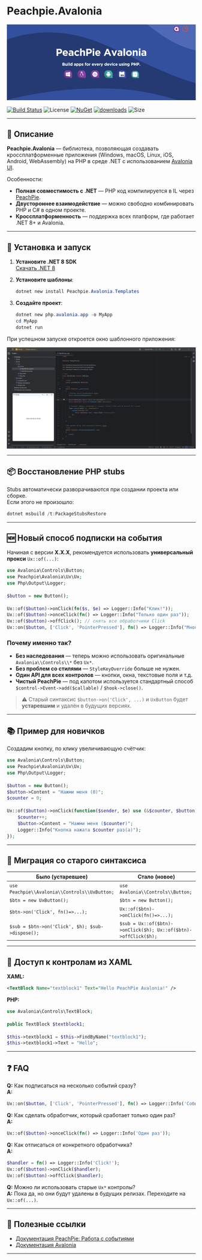 # Peachpie.Avalonia

![Logo](https://github.com/FibonacciFox/Peachpie.Avalonia/blob/master/docs/logo/logo_ru.png?raw=true)

[![Build Status](https://img.shields.io/github/actions/workflow/status/FibonacciFox/Peachpie.Avalonia/.github/workflows/PackagePublish.yml?branch=master&event=push&logo=nuget)](https://github.com/FibonacciFox/Peachpie.Avalonia/actions/workflows/PackagePublish.yml) ![License](https://img.shields.io/github/license/FibonacciFox/Peachpie.Avalonia)
[![NuGet](https://img.shields.io/nuget/v/Peachpie.Avalonia.svg)](https://www.nuget.org/packages/Peachpie.Avalonia) [![downloads](https://img.shields.io/nuget/dt/Peachpie.Avalonia)](https://www.nuget.org/packages/Peachpie.Avalonia) ![Size](https://img.shields.io/github/repo-size/FibonacciFox/Peachpie.Avalonia)

---

## 📖 Описание

**Peachpie.Avalonia** — библиотека, позволяющая создавать кроссплатформенные приложения (Windows, macOS, Linux, iOS, Android, WebAssembly) на PHP в среде .NET с использованием [Avalonia UI](https://avaloniaui.net/).

Особенности:
- **Полная совместимость с .NET** — PHP код компилируется в IL через [PeachPie](https://www.peachpie.io/).
- **Двустороннее взаимодействие** — можно свободно комбинировать PHP и C# в одном проекте.
- **Кроссплатформенность** — поддержка всех платформ, где работает .NET 8+ и Avalonia.

---

## 🚀 Установка и запуск

1. **Установите .NET 8 SDK**  
   [Скачать .NET 8](https://dotnet.microsoft.com/en-us/download/dotnet/8.0)

2. **Установите шаблоны**:
   ```powershell
   dotnet new install Peachpie.Avalonia.Templates
   ```

3. **Создайте проект**:
   ```powershell
   dotnet new php.avalonia.app -o MyApp
   cd MyApp
   dotnet run
   ```

При успешном запуске откроется окно шаблонного приложения:

![TemplateApp](https://github.com/FibonacciFox/Peachpie.Avalonia/blob/master/docs/images/template_app.jpg)

---

## 📦 Восстановление PHP stubs

Stubs автоматически разворачиваются при создании проекта или сборке.  
Если этого не произошло:
```powershell
dotnet msbuild /t:PackageStubsRestore
```

---

## 🆕 Новый способ подписки на события

Начиная с версии **X.X.X**, рекомендуется использовать **универсальный прокси** `Ux::of(...)`:

```php
use Avalonia\Controls\Button;
use Peachpie\Avalonia\Ux\Ux;
use Php\Output\Logger;

$button = new Button();

Ux::of($button)->onClick(fn($s, $e) => Logger::Info("Клик!"));
Ux::of($button)->onceClick(fn() => Logger::Info("Только один раз"));
Ux::of($button)->offClick(); // снять все обработчики Click
Ux::on($button, ['Click', 'PointerPressed'], fn() => Logger::Info("Множественная подписка"));
```

### Почему именно так?
- **Без наследования** — теперь можно использовать оригинальные `Avalonia\\Controls\\*` без `Ux*`.
- **Без проблем со стилями** — `StyleKeyOverride` больше не нужен.
- **Один API для всех контролов** — кнопки, окна, текстовые поля и т.д.
- **Чистый PeachPie** — под капотом используется стандартный способ `$control->Event->add($callable)` / `$hook->close()`.

> ⚠ Старый синтаксис `$button->on('Click', ...)` и `UxButton` будет **устаревшим** и удалён в будущих версиях.

---

## 📚 Пример для новичков

Создадим кнопку, по клику увеличивающую счётчик:

```php
use Avalonia\Controls\Button;
use Peachpie\Avalonia\Ux\Ux;
use Php\Output\Logger;

$button = new Button();
$button->Content = "Нажми меня (0)";
$counter = 0;

Ux::of($button)->onClick(function($sender, $e) use (&$counter, $button) {
    $counter++;
    $button->Content = "Нажми меня ($counter)";
    Logger::Info("Кнопка нажата $counter раз(а)");
});
```

---

## 🔄 Миграция со старого синтаксиса

| Было (устаревшее) | Стало (новое) |
|---|---|
| `use Peachpie\\Avalonia\\Controls\\UxButton;` | `use Avalonia\\Controls\\Button;` |
| `$btn = new UxButton();` | `$btn = new Button();` |
| `$btn->on('Click', fn()=>...);` | `Ux::of($btn)->onClick(fn()=>...);` |
| `$sub = $btn->on('Click', $h); $sub->dispose();` | `$sub = Ux::of($btn)->onClick($h); Ux::of($btn)->offClick($h);` |

---

## 📜 Доступ к контролам из XAML

**XAML:**
```xml
<TextBlock Name="textblock1" Text="Hello PeachPie Avalonia!" />
```

**PHP:**
```php
use Avalonia\Controls\TextBlock;

public TextBlock $textblock1;

$this->textblock1 = $this->FindByName("textblock1");
$this->textblock1->Text = "Hello";
```

---

## ❓ FAQ

**Q:** Как подписаться на несколько событий сразу?  
**A:**
```php
Ux::on($button, ['Click', 'PointerPressed'], fn() => Logger::Info('Событие!'));
```

**Q:** Как сделать обработчик, который сработает только один раз?  
**A:**
```php
Ux::of($button)->onceClick(fn() => Logger::Info('Один раз'));
```

**Q:** Как отписаться от конкретного обработчика?  
**A:**
```php
$handler = fn() => Logger::Info('Click!');
Ux::of($button)->onClick($handler);
Ux::of($button)->offClick($handler);
```

**Q:** Можно ли использовать старые `Ux*` контролы?  
**A:** Пока да, но они будут удалены в будущих релизах. Переходите на `Ux::of(...)`.

---

## 🔗 Полезные ссылки
- [Документация PeachPie: Работа с событиями](https://docs.peachpie.io/net/type-system/#c-event)
- [Документация Avalonia](https://docs.avaloniaui.net/)

---
